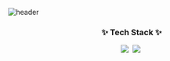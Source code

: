 ![header](https://capsule-render.vercel.app/api?type=waving&color=FFB6C1&height=300&section=header&text=Youjin's%20github&fontSize=90&fontColor=FFB6C1)
<br/>
<h3 align="center">✨ Tech Stack ✨</h3>
<div align="center">
  <img src="https://img.shields.io/badge/srping-20232a.svg?style=for-the-badge&logo=spring&logoColor=6DB33F" />&nbsp
  <img src="https://img.shields.io/badge/spring boot-20232a.svg?style=for-the-badge&logo=springboot&logoColor=6DB33F" />&nbsp
</div>

<div align="center">

</div>

<br>

<div align="center">

</div>

<br>
<!--
**chldbwls/chldbwls** is a ✨ _special_ ✨ repository because its `README.md` (this file) appears on your GitHub profile.

Here are some ideas to get you started:

- 🔭 I’m currently working on ...
- 🌱 I’m currently learning ...
- 👯 I’m looking to collaborate on ...
- 🤔 I’m looking for help with ...
- 💬 Ask me about ...
- 📫 How to reach me: ...
- 😄 Pronouns: ...
- ⚡ Fun fact: ...
-->
